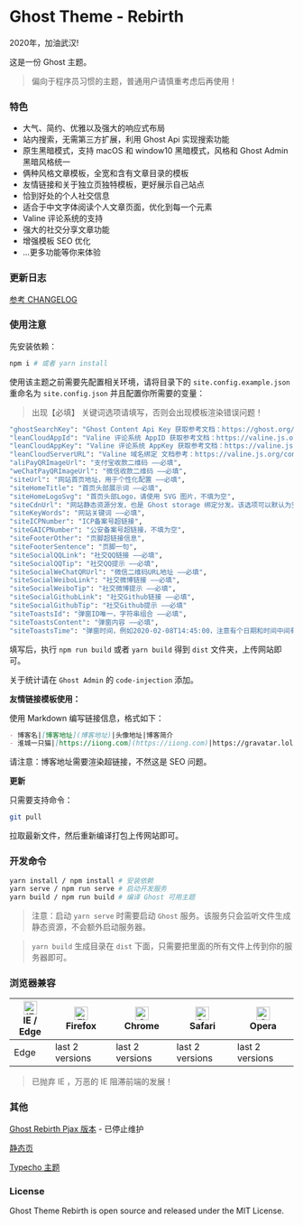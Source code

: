 # Ghost Theme - Rebirth

2020年，加油武汉!

这是一份 Ghost 主题。

> 偏向于程序员习惯的主题，普通用户请慎重考虑后再使用！

### 特色

- 大气、简约、优雅以及强大的响应式布局
- 站内搜索，无需第三方扩展，利用 Ghost Api 实现搜索功能
- 原生黑暗模式，支持 macOS 和 window10 黑暗模式，风格和 Ghost Admin 黑暗风格统一
- 俩种风格文章模板，全宽和含有文章目录的模板
- 友情链接和关于独立页独特模板，更好展示自己站点
- 恰到好处的个人社交信息
- 适合于中文字体阅读个人文章页面，优化到每一个元素
- Valine 评论系统的支持
- 强大的社交分享文章功能
- 增强模板 SEO 优化
- ...更多功能等你来体验

### 更新日志

[参考 CHANGELOG](./CHANGELOG.md)

### 使用注意

先安装依赖：

```bash
npm i # 或者 yarn install
```


使用该主题之前需要先配置相关环境，请将目录下的 `site.config.example.json` 重命名为 `site.config.json` 并且配置你所需要的变量：

> 出现【必填】 关键词选项请填写，否则会出现模板渲染错误问题！

```bash
"ghostSearchKey": "Ghost Content Api Key 获取参考文档：https://ghost.org/docs/api/v3/content/#key ——必填",
"leanCloudAppId": "Valine 评论系统 AppID 获取参考文档：https://valine.js.org/quickstart.html ——必填",
"leanCloudAppKey": "Valine 评论系统 AppKey 获取参考文档：https://valine.js.org/quickstart.html ——必填",
"leanCloudServerURL": "Valine 域名绑定 文档参考：https://valine.js.org/configuration.html#serverURLs ——必填",
"aliPayQRImageUrl": "支付宝收款二维码 ——必填",
"weChatPayQRImageUrl": "微信收款二维码 ——必填",
"siteUrl": "网站首页地址，用于个性化配置 ——必填",
"siteHomeTitle": "首页头部展示词 ——必填",
"siteHomeLogoSvg": "首页头部Logo，请使用 SVG 图片，不填为空",
"siteCdnUrl": "网站静态资源分发，也是 Ghost storage 绑定分发。该选项可以默认为空",
"siteKeyWords": "网站关键词 ——必填",
"siteICPNumber": "ICP备案号超链接",
"siteGAICPNumber": "公安备案号超链接，不填为空",
"siteFooterOther": "页脚超链接信息",
"siteFooterSentence": "页脚一句",
"siteSocialQQLink": "社交QQ链接 ——必填",
"siteSocialQQTip": "社交QQ提示 ——必填",
"siteSocialWeChatQRUrl": "微信二维码URL地址 ——必填",
"siteSocialWeiboLink": "社交微博链接 ——必填",
"siteSocialWeiboTip": "社交微博提示 ——必填",
"siteSocialGithubLink": "社交Github链接 ——必填",
"siteSocialGithubTip": "社交Github提示 ——必填"
"siteToastsId": "弹窗ID唯一，字符串组合 ——必填",
"siteToastsContent": "弹窗内容 ——必填",
"siteToastsTime": "弹窗时间，例如2020-02-08T14:45:00，注意有个日期和时间中间有个【T】 ——必填"
```

填写后，执行 `npm run build` 或者 `yarn build` 得到 `dist` 文件夹，上传网站即可。

关于统计请在 `Ghost Admin` 的 `code-injection` 添加。

**友情链接模板使用：**

使用 Markdown 编写链接信息，格式如下：

```markdown
- 博客名|[博客地址](博客地址)|头像地址|博客简介
- 淮城一只猫|[https://iiong.com](https://iiong.com)|https://gravatar.loli.net/avatar/4f6d6e259391f7b3d3ae8335a8cafeed|永远年轻，永远热泪盈眶！
```

请注意：博客地址需要渲染超链接，不然这是 SEO 问题。

**更新**

只需要支持命令：

```bash
git pull
```

拉取最新文件，然后重新编译打包上传网站即可。

### 开发命令

```bash
yarn install / npm install # 安装依赖
yarn serve / npm run serve # 启动开发服务
yarn build / npm run build # 编译 Ghost 可用主题
```

> 注意：启动 `yarn serve` 时需要启动 `Ghost` 服务。该服务只会监听文件生成静态资源，不会额外启动服务器。

> `yarn build` 生成目录在 `dist` 下面，只需要把里面的所有文件上传到你的服务器即可。

### 浏览器兼容

| [<img src="https://raw.githubusercontent.com/alrra/browser-logos/master/src/edge/edge_48x48.png" alt="IE / Edge" width="24px" height="24px" />](http://godban.github.io/browsers-support-badges/)</br>IE / Edge | [<img src="https://raw.githubusercontent.com/alrra/browser-logos/master/src/firefox/firefox_48x48.png" alt="Firefox" width="24px" height="24px" />](http://godban.github.io/browsers-support-badges/)</br>Firefox | [<img src="https://raw.githubusercontent.com/alrra/browser-logos/master/src/chrome/chrome_48x48.png" alt="Chrome" width="24px" height="24px" />](http://godban.github.io/browsers-support-badges/)</br>Chrome | [<img src="https://raw.githubusercontent.com/alrra/browser-logos/master/src/safari/safari_48x48.png" alt="Safari" width="24px" height="24px" />](http://godban.github.io/browsers-support-badges/)</br>Safari | [<img src="https://raw.githubusercontent.com/alrra/browser-logos/master/src/opera/opera_48x48.png" alt="Opera" width="24px" height="24px" />](http://godban.github.io/browsers-support-badges/)</br>Opera |
| --- | --- | --- | --- | --- |
| Edge | last 2 versions | last 2 versions | last 2 versions | last 2 versions |

> 已抛弃 IE ，万恶的 IE 阻滞前端的发展！

### 其他

[Ghost Rebirth Pjax 版本](https://github.com/JaxsonWang/Rebirth/tree/ghost-theme-pjax) - 已停止维护

[静态页](https://github.com/JaxsonWang/rebirth/tree/state-page)

[Typecho 主题](https://github.com/JaydenForYou/Spring)

### License

Ghost Theme Rebirth is open source and released under the MIT License.
